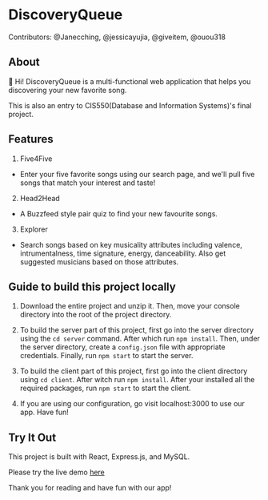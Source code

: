 # DiscoveryQueue
Contributors: @Janecching, @jessicayujia,  @giveitem, @ouou318

## About
👋 Hi! 
DiscoveryQueue is a multi-functional web application that helps you discovering your new favorite song.

This is also an entry to CIS550(Database and Information Systems)'s final project.

## Features
1. Five4Five
- Enter your five favorite songs using our search page, and we'll pull five songs that match your interest and taste!

2. Head2Head
- A Buzzfeed style pair quiz to find your new favourite songs.

3. Explorer 
- Search songs based on key musicality attributes including valence, intrumentalness, time signature, energy, danceability. Also get suggested musicians based on those attributes.


## Guide to build this project locally
1. Download the entire project and unzip it. Then, move your console directory into the root of the project directory. 

2. To build the server part of this project, first go into the server directory using the `cd server` command. After which run `npm install`. Then, under the server directory, create a `config.json` file with appropriate credentials. Finally, run `npm start` to start the server.

4. To build the client part of this project, first go into the client directory using `cd client`. After witch run `npm install`. After your installed all the required packages, run `npm start` to start the client.

5. If you are using our configuration, go visit localhost:3000 to use our app. Have fun!

## Try It Out
This project is built with React, Express.js, and MySQL.

Please try the live demo [here](https://discoverq-83c0b.web.app/)

Thank you for reading and have fun with our app!
